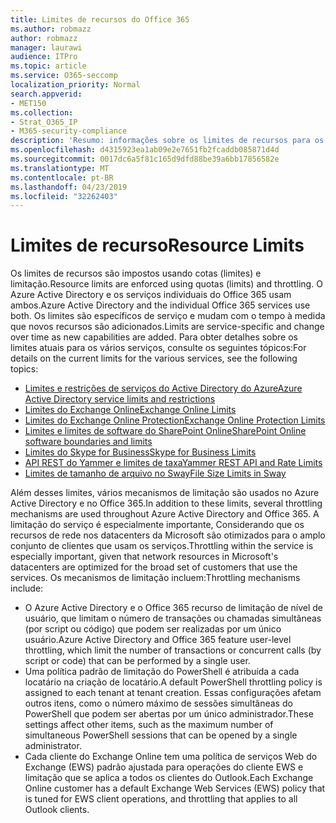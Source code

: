 ```yaml
---
title: Limites de recursos do Office 365
ms.author: robmazz
author: robmazz
manager: laurawi
audience: ITPro
ms.topic: article
ms.service: O365-seccomp
localization_priority: Normal
search.appverid:
- MET150
ms.collection:
- Strat_O365_IP
- M365-security-compliance
description: 'Resumo: informações sobre os limites de recursos para os vários aplicativos no Office 365.'
ms.openlocfilehash: d4315923ea1ab09e2e7651fb2fcaddb085871d4d
ms.sourcegitcommit: 0017dc6a5f81c165d9dfd88be39a6bb17856582e
ms.translationtype: MT
ms.contentlocale: pt-BR
ms.lasthandoff: 04/23/2019
ms.locfileid: "32262403"
---
```

# <a name="resource-limits"></a><span data-ttu-id="7f27b-103">Limites de recurso</span><span class="sxs-lookup"><span data-stu-id="7f27b-103">Resource Limits</span></span>

<span data-ttu-id="7f27b-104">Os limites de recursos são impostos usando cotas (limites) e limitação.</span><span class="sxs-lookup"><span data-stu-id="7f27b-104">Resource limits are enforced using quotas (limits) and throttling.</span></span> <span data-ttu-id="7f27b-105">O Azure Active Directory e os serviços individuais do Office 365 usam ambos.</span><span class="sxs-lookup"><span data-stu-id="7f27b-105">Azure Active Directory and the individual Office 365 services use both.</span></span> <span data-ttu-id="7f27b-106">Os limites são específicos de serviço e mudam com o tempo à medida que novos recursos são adicionados.</span><span class="sxs-lookup"><span data-stu-id="7f27b-106">Limits are service-specific and change over time as new capabilities are added.</span></span> <span data-ttu-id="7f27b-107">Para obter detalhes sobre os limites atuais para os vários serviços, consulte os seguintes tópicos:</span><span class="sxs-lookup"><span data-stu-id="7f27b-107">For details on the current limits for the various services, see the following topics:</span></span>
- [<span data-ttu-id="7f27b-108">Limites e restrições de serviços do Active Directory do Azure</span><span class="sxs-lookup"><span data-stu-id="7f27b-108">Azure Active Directory service limits and restrictions</span></span>](https://msdn.microsoft.com/en-us/library/azure/dn764971.aspx)
- [<span data-ttu-id="7f27b-109">Limites do Exchange Online</span><span class="sxs-lookup"><span data-stu-id="7f27b-109">Exchange Online Limits</span></span>](https://technet.microsoft.com/en-us/library/exchange-online-limits.aspx)
- [<span data-ttu-id="7f27b-110">Limites do Exchange Online Protection</span><span class="sxs-lookup"><span data-stu-id="7f27b-110">Exchange Online Protection Limits</span></span>](https://technet.microsoft.com/en-us/library/exchange-online-protection-limits.aspx)
- [<span data-ttu-id="7f27b-111">Limites e limites de software do SharePoint Online</span><span class="sxs-lookup"><span data-stu-id="7f27b-111">SharePoint Online software boundaries and limits</span></span>](https://support.office.com/article/SharePoint-Online-software-boundaries-and-limits-8F34FF47-B749-408B-ABC0-B605E1F6D498)
- [<span data-ttu-id="7f27b-112">Limites do Skype for Business</span><span class="sxs-lookup"><span data-stu-id="7f27b-112">Skype for Business Limits</span></span>](https://technet.microsoft.com/en-us/library/skype-for-business-online-limits.aspx)
- [<span data-ttu-id="7f27b-113">API REST do Yammer e limites de taxa</span><span class="sxs-lookup"><span data-stu-id="7f27b-113">Yammer REST API and Rate Limits</span></span>](https://developer.yammer.com/docs/rest-api-rate-limits)
- [<span data-ttu-id="7f27b-114">Limites de tamanho de arquivo no Sway</span><span class="sxs-lookup"><span data-stu-id="7f27b-114">File Size Limits in Sway</span></span>](https://support.office.com/article/File-size-limits-in-Sway-4db21bc6-b42b-499f-9272-66e089db109f)

<span data-ttu-id="7f27b-115">Além desses limites, vários mecanismos de limitação são usados no Azure Active Directory e no Office 365.</span><span class="sxs-lookup"><span data-stu-id="7f27b-115">In addition to these limits, several throttling mechanisms are used throughout Azure Active Directory and Office 365.</span></span> <span data-ttu-id="7f27b-116">A limitação do serviço é especialmente importante, Considerando que os recursos de rede nos datacenters da Microsoft são otimizados para o amplo conjunto de clientes que usam os serviços.</span><span class="sxs-lookup"><span data-stu-id="7f27b-116">Throttling within the service is especially important, given that network resources in Microsoft's datacenters are optimized for the broad set of customers that use the services.</span></span> <span data-ttu-id="7f27b-117">Os mecanismos de limitação incluem:</span><span class="sxs-lookup"><span data-stu-id="7f27b-117">Throttling mechanisms include:</span></span>
- <span data-ttu-id="7f27b-118">O Azure Active Directory e o Office 365 recurso de limitação de nível de usuário, que limitam o número de transações ou chamadas simultâneas (por script ou código) que podem ser realizadas por um único usuário.</span><span class="sxs-lookup"><span data-stu-id="7f27b-118">Azure Active Directory and Office 365 feature user-level throttling, which limit the number of transactions or concurrent calls (by script or code) that can be performed by a single user.</span></span>
- <span data-ttu-id="7f27b-119">Uma política padrão de limitação do PowerShell é atribuída a cada locatário na criação de locatário.</span><span class="sxs-lookup"><span data-stu-id="7f27b-119">A default PowerShell throttling policy is assigned to each tenant at tenant creation.</span></span> <span data-ttu-id="7f27b-120">Essas configurações afetam outros itens, como o número máximo de sessões simultâneas do PowerShell que podem ser abertas por um único administrador.</span><span class="sxs-lookup"><span data-stu-id="7f27b-120">These settings affect other items, such as the maximum number of simultaneous PowerShell sessions that can be opened by a single administrator.</span></span>
- <span data-ttu-id="7f27b-121">Cada cliente do Exchange Online tem uma política de serviços Web do Exchange (EWS) padrão ajustada para operações do cliente EWS e limitação que se aplica a todos os clientes do Outlook.</span><span class="sxs-lookup"><span data-stu-id="7f27b-121">Each Exchange Online customer has a default Exchange Web Services (EWS) policy that is tuned for EWS client operations, and throttling that applies to all Outlook clients.</span></span>
